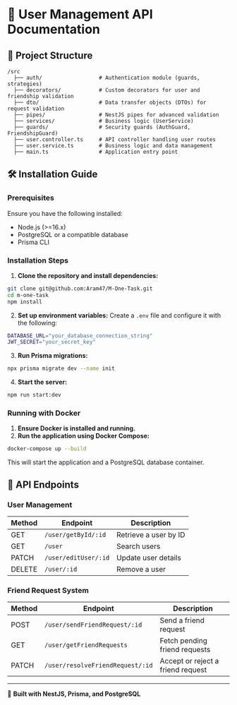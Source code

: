 # 📘 User Management API Documentation

## 📂 Project Structure
```
/src
  ├── auth/                  # Authentication module (guards, strategies)
  ├── decorators/            # Custom decorators for user and friendship validation
  ├── dto/                   # Data transfer objects (DTOs) for request validation
  ├── pipes/                 # NestJS pipes for advanced validation
  ├── services/              # Business logic (UserService)
  ├── guards/                # Security guards (AuthGuard, FriendshipGuard)
  ├── user.controller.ts     # API controller handling user routes
  ├── user.service.ts        # Business logic and data management
  ├── main.ts                # Application entry point
```

## 🛠 Installation Guide
### Prerequisites
Ensure you have the following installed:
- Node.js (>=16.x)
- PostgreSQL or a compatible database
- Prisma CLI

### Installation Steps
1. **Clone the repository and install dependencies:**
```sh
git clone git@github.com:Aram47/M-One-Task.git
cd m-one-task
npm install
```
2. **Set up environment variables:**
Create a `.env` file and configure it with the following:
```sh
DATABASE_URL="your_database_connection_string"
JWT_SECRET="your_secret_key"
```
3. **Run Prisma migrations:**
```sh
npx prisma migrate dev --name init
```
4. **Start the server:**
```sh
npm run start:dev
```
### Running with Docker
1. **Ensure Docker is installed and running.**
2. **Run the application using Docker Compose:**
```sh
docker-compose up --build
```
This will start the application and a PostgreSQL database container.

## 📡 API Endpoints
### User Management
| Method | Endpoint                         | Description               |
|--------|----------------------------------|---------------------------|
| GET    | `/user/getById/:id`             | Retrieve a user by ID     |
| GET    | `/user`                         | Search users              |
| PATCH  | `/user/editUser/:id`            | Update user details       |
| DELETE | `/user/:id`                     | Remove a user             |

### Friend Request System
| Method | Endpoint                          | Description                        |
|--------|-----------------------------------|------------------------------------|
| POST   | `/user/sendFriendRequest/:id`    | Send a friend request             |
| GET    | `/user/getFriendRequests`        | Fetch pending friend requests     |
| PATCH  | `/user/resolveFriendRequest/:id` | Accept or reject a friend request |

---
🔧 **Built with NestJS, Prisma, and PostgreSQL**


